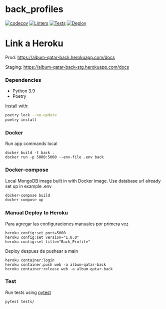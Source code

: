 # back_profiles

[![codecov](https://codecov.io/gh/tdp-II-grupo-5-2022-2c/back/branch/main/graph/badge.svg?token=60XKM2X9OI)](https://codecov.io/gh/tdp-II-grupo-5-2022-2c/back)
[![Linters](https://github.com/tdp-II-grupo-5-2022-2c/back/actions/workflows/linter.yaml/badge.svg)](https://github.com/tdp-II-grupo-5-2022-2c/back/actions/workflows/linter.yaml)
[![Tests](https://github.com/tdp-II-grupo-5-2022-2c/back/actions/workflows/test.yaml/badge.svg)](https://github.com/tdp-II-grupo-5-2022-2c/back/actions/workflows/test.yaml)
[![Deploy](https://github.com/tdp-II-grupo-5-2022-2c/back/actions/workflows/deploy.yaml/badge.svg)](https://github.com/tdp-II-grupo-5-2022-2c/back/actions/workflows/deploy.yaml)


# Link a Heroku

Prod: https://album-qatar-back.herokuapp.com/docs

Staging: https://album-qatar-back-stg.herokuapp.com/docs

### Dependencies

- Python 3.9
- Poetry

Install with:
```bash
poetry lock --no-update
poetry install
```

### Docker

Run app commands local
```
docker build -t back .
docker run -p 5000:5000 --env-file .env back
```

### Docker-compose

Local MongoDB image built in with Docker image. Use database url already set up in example .env

```bash
docker-compose build
docker-compose up
```

### Manual Deploy to Heroku

Para agregar las configuraciones manuales por primera vez

```
heroku config:set port=5000
heroku config:set version="1.0.0"
heroku config:set title="Back_Profile"
```

Deploy despues de pushear a main
```
heroku container:login
heroku container:push web -a album-qatar-back
heroku container:release web -a album-qatar-back
```

### Test

Run tests using [pytest](https://docs.pytest.org/en/6.2.x/)

``` bash
pytest tests/
```
